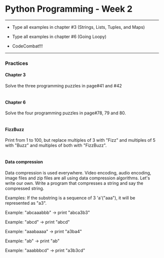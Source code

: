 # Python Programming - Week 2

* * *

* Type all examples in chapter #3  (Strings, Lists, Tuples, and Maps)

* Type all examples in chapter #6 (Going Loopy)

* CodeCombat!!!

* * *

<a name="practice"></a>
### Practices
#### Chapter 3
Solve the three programming puzzles in page#41 and #42
<br /><br />

#### Chapter 6
Solve the four programming puzzles in page#78, 79 and 80.
<br /><br />

#### FizzBuzz
Print from 1 to 100, but replace multiples of 3 with "Fizz" and multiples of 5 with "Buzz" and multiples of both with "FizzBuzz".
<br /><br />

#### Data compression
Data compression is used everywhere. Video encoding, audio encoding, image files and zip files are all using data compression algorithms. Let's write our own. Write a program that compresses a string and say the compressed string.

Examples: If the substring is a sequence of 3 'a'("aaa"), it will be represented as "a3".

Example: "abcaaabbb" -> print "abca3b3"

Example: "abcd" -> print "abcd"

Example: "aaabaaaa" -> print "a3ba4"

Example: "ab" -> print "ab"

Example: "aaabbbcd" -> print "a3b3cd"
